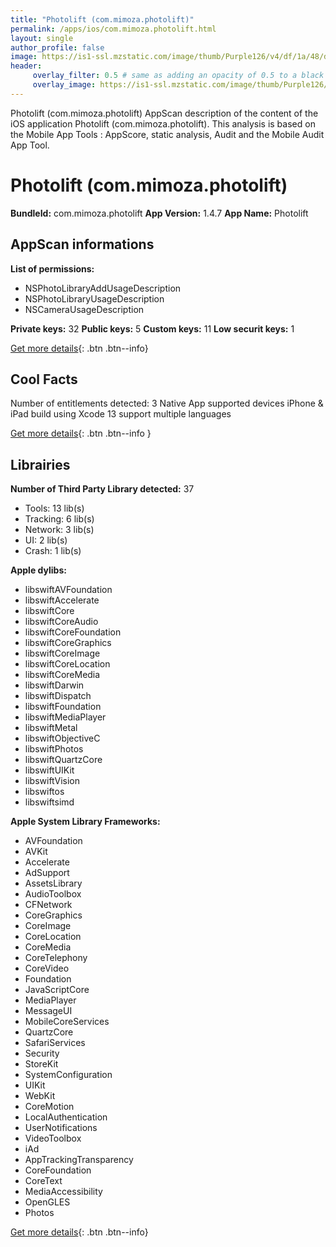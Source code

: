 ```yaml
---
title: "Photolift (com.mimoza.photolift)"
permalink: /apps/ios/com.mimoza.photolift.html
layout: single
author_profile: false
image: https://is1-ssl.mzstatic.com/image/thumb/Purple126/v4/df/1a/48/df1a488a-f254-9c7e-e216-0694e0bd59d8/AppIcon-0-0-1x_U007emarketing-0-0-0-7-0-0-sRGB-0-0-0-GLES2_U002c0-512MB-85-220-0-0.png/512x512bb.jpg
header: 
     overlay_filter: 0.5 # same as adding an opacity of 0.5 to a black background
     overlay_image: https://is1-ssl.mzstatic.com/image/thumb/Purple126/v4/df/1a/48/df1a488a-f254-9c7e-e216-0694e0bd59d8/AppIcon-0-0-1x_U007emarketing-0-0-0-7-0-0-sRGB-0-0-0-GLES2_U002c0-512MB-85-220-0-0.png/512x512bb.jpg
---
```

Photolift (com.mimoza.photolift) AppScan description of the content of the iOS application Photolift (com.mimoza.photolift). This analysis is based on the Mobile App Tools : AppScore, static analysis, Audit and the Mobile Audit App Tool.

# Photolift (com.mimoza.photolift)

**BundleId:** com.mimoza.photolift
**App Version:** 1.4.7
**App Name:** Photolift


## AppScan informations 

**List of permissions:** 
- NSPhotoLibraryAddUsageDescription
- NSPhotoLibraryUsageDescription
- NSCameraUsageDescription
  
  
**Private keys:** 32
**Public keys:** 5
**Custom keys:** 11
**Low securit keys:** 1
  
[Get more details](/pricing.html){: .btn .btn--info}

## Cool Facts

Number of entitlements detected: 3
Native App
supported devices iPhone & iPad
build using Xcode 13
support multiple languages
  
[Get more details](/pricing.html){: .btn .btn--info }

## Librairies 
**Number of Third Party Library detected:** 37
- Tools: 13 lib(s)
- Tracking: 6 lib(s)
- Network: 3 lib(s)
- UI: 2 lib(s)
- Crash: 1 lib(s)


**Apple dylibs:**
- libswiftAVFoundation
- libswiftAccelerate
- libswiftCore
- libswiftCoreAudio
- libswiftCoreFoundation
- libswiftCoreGraphics
- libswiftCoreImage
- libswiftCoreLocation
- libswiftCoreMedia
- libswiftDarwin
- libswiftDispatch
- libswiftFoundation
- libswiftMediaPlayer
- libswiftMetal
- libswiftObjectiveC
- libswiftPhotos
- libswiftQuartzCore
- libswiftUIKit
- libswiftVision
- libswiftos
- libswiftsimd


**Apple System Library Frameworks:**
- AVFoundation
- AVKit
- Accelerate
- AdSupport
- AssetsLibrary
- AudioToolbox
- CFNetwork
- CoreGraphics
- CoreImage
- CoreLocation
- CoreMedia
- CoreTelephony
- CoreVideo
- Foundation
- JavaScriptCore
- MediaPlayer
- MessageUI
- MobileCoreServices
- QuartzCore
- SafariServices
- Security
- StoreKit
- SystemConfiguration
- UIKit
- WebKit
- CoreMotion
- LocalAuthentication
- UserNotifications
- VideoToolbox
- iAd
- AppTrackingTransparency
- CoreFoundation
- CoreText
- MediaAccessibility
- OpenGLES
- Photos


  
[Get more details](/pricing.html){: .btn .btn--info}

